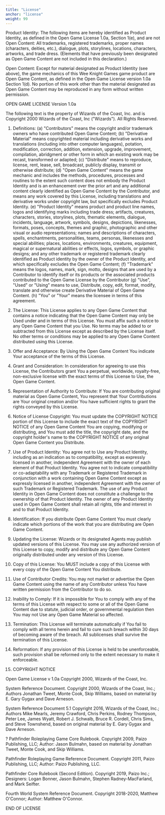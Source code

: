 ```yaml
---
title: "License"
anchor: "license"
weight: 99
---
```


Product Identity: The following items are hereby identified as Product Identity, as defined in the Open Game License 1.0a, Section 1(e), and are not Open Content: All trademarks, registered trademarks, proper names (characters, deities, etc.), dialogue, plots, storylines, locations, characters, artworks, and trade dress. (Elements that have previously been designated as Open Game Content are not included in this declaration.)

Open Content: Except for material designated as Product Identity (see above), the game mechanics of this Wee Knight Games game product are Open Game Content, as defined in the Open Game License version 1.0a Section 1(d). No portion of this work other than the material designated as Open Game Content may be reproduced in any form without written permission.

OPEN GAME LICENSE Version 1.0a

The following text is the property of Wizards of the Coast, Inc. and is Copyright 2000 Wizards of the Coast, Inc (&quot;Wizards&quot;). All Rights Reserved.

1. Definitions: (a) &quot;Contributors&quot; means the copyright and/or trademark owners who have contributed Open Game Content; (b) &quot;Derivative Material&quot; means copyrighted material including derivative works and translations (including into other computer languages), potation, modification, correction, addition, extension, upgrade, improvement, compilation, abridgment or other form in which an existing work may be recast, transformed or adapted; (c) &quot;Distribute&quot; means to reproduce, license, rent, lease, sell, broadcast, publicly display, transmit or otherwise distribute; (d) &quot;Open Game Content&quot; means the game mechanic and includes the methods, procedures, processes and routines to the extent such content does not embody the Product Identity and is an enhancement over the prior art and any additional content clearly identified as Open Game Content by the Contributor, and means any work covered by this License, including translations and derivative works under copyright law, but specifically excludes Product Identity. (e) &quot;Product Identity&quot; means product and product line names, logos and identifying marks including trade dress; artifacts, creatures, characters, stories, storylines, plots, thematic elements, dialogue, incidents, language, artwork, symbols, designs, depictions, likenesses, formats, poses, concepts, themes and graphic, photographic and other visual or audio representations; names and descriptions of characters, spells, enchantments, personalities, teams, personas, likenesses and special abilities; places, locations, environments, creatures, equipment, magical or supernatural abilities or effects, logos, symbols, or graphic designs; and any other trademark or registered trademark clearly identified as Product identity by the owner of the Product Identity, and which specifically excludes the Open Game Content; (f) &quot;Trademark&quot; means the logos, names, mark, sign, motto, designs that are used by a Contributor to identify itself or its products or the associated products contributed to the Open Game License by the Contributor (g) &quot;Use&quot;, &quot;Used&quot; or &quot;Using&quot; means to use, Distribute, copy, edit, format, modify, translate and otherwise create Derivative Material of Open Game Content. (h) &quot;You&quot; or &quot;Your&quot; means the licensee in terms of this agreement.

2. The License: This License applies to any Open Game Content that contains a notice indicating that the Open Game Content may only be Used under and in terms of this License. You must affix such a notice to any Open Game Content that you Use. No terms may be added to or subtracted from this License except as described by the License itself. No other terms or conditions may be applied to any Open Game Content distributed using this License.

3. Offer and Acceptance: By Using the Open Game Content You indicate Your acceptance of the terms of this License.

4. Grant and Consideration: In consideration for agreeing to use this License, the Contributors grant You a perpetual, worldwide, royalty-free, non-exclusive license with the exact terms of this License to Use, the Open Game Content.

5. Representation of Authority to Contribute: If You are contributing original material as Open Game Content, You represent that Your Contributions are Your original creation and/or You have sufficient rights to grant the rights conveyed by this License.

6. Notice of License Copyright: You must update the COPYRIGHT NOTICE portion of this License to include the exact text of the COPYRIGHT NOTICE of any Open Game Content You are copying, modifying or distributing, and You must add the title, the copyright date, and the copyright holder's name to the COPYRIGHT NOTICE of any original Open Game Content you Distribute.

7. Use of Product Identity: You agree not to Use any Product Identity, including as an indication as to compatibility, except as expressly licensed in another, independent Agreement with the owner of each element of that Product Identity. You agree not to indicate compatibility or co-adaptability with any Trademark or Registered Trademark in conjunction with a work containing Open Game Content except as expressly licensed in another, independent Agreement with the owner of such Trademark or Registered Trademark. The use of any Product Identity in Open Game Content does not constitute a challenge to the ownership of that Product Identity. The owner of any Product Identity used in Open Game Content shall retain all rights, title and interest in and to that Product Identity.

8. Identification: If you distribute Open Game Content You must clearly indicate which portions of the work that you are distributing are Open Game Content.

9. Updating the License: Wizards or its designated Agents may publish updated versions of this License. You may use any authorized version of this License to copy, modify and distribute any Open Game Content originally distributed under any version of this License.

10. Copy of this License: You MUST include a copy of this License with every copy of the Open Game Content You distribute.

11. Use of Contributor Credits: You may not market or advertise the Open Game Content using the name of any Contributor unless You have written permission from the Contributor to do so.

12. Inability to Comply: If it is impossible for You to comply with any of the terms of this License with respect to some or all of the Open Game Content due to statute, judicial order, or governmental regulation then You may not Use any Open Game Material so affected.

13. Termination: This License will terminate automatically if You fail to comply with all terms herein and fail to cure such breach within 30 days of becoming aware of the breach. All sublicenses shall survive the termination of this License.

14. Reformation: If any provision of this License is held to be unenforceable, such provision shall be reformed only to the extent necessary to make it enforceable.

15. COPYRIGHT NOTICE

Open Game License v 1.0a Copyright 2000, Wizards of the Coast, Inc.

System Reference Document. Copyright 2000, Wizards of the Coast, Inc.; Authors Jonathan Tweet, Monte Cook, Skip Williams, based on material by E. Gary Gygax and Dave Arneson.

System Reference Document 5.1 Copyright 2016, Wizards of the Coast, Inc.; Authors Mike Mearls, Jeremy Crawford, Chris Perkins, Rodney Thompson, Peter Lee, James Wyatt, Robert J. Schwalb, Bruce R. Cordell, Chris Sims, and Steve Townshend, based on original material by E. Gary Gygax and Dave Arneson.

? Pathfinder Roleplaying Game Core Rulebook. Copyright 2009, Paizo Publishing, LLC; Author: Jason Bulmahn, based on material by Jonathan Tweet, Monte Cook, and Skip Williams.

Pathfinder Roleplaying Game Reference Document. Copyright 2011, Paizo Publishing, LLC; Author: Paizo Publishing, LLC.

Pathfinder Core Rulebook (Second Edition). Copyright 2019, Paizo Inc.; Designers: Logan Bonner, Jason Bulmahn, Stephen Radney-MacFarland, and Mark Seifter.

Fourth World System Reference Document. Copyright 2018-2020, Matthew O'Connor; Author: Matthew O'Connor.

END OF LICENSE

